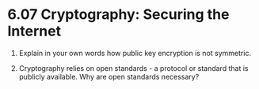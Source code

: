 # 6.07 Cryptography: Securing the Internet

1. Explain in your own words how public key encryption is not symmetric.

2. Cryptography relies on open standards - a protocol or standard that is publicly available. Why are open standards necessary?
